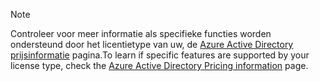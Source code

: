 > [!NOTE]
> <span data-ttu-id="6971d-101">Controleer voor meer informatie als specifieke functies worden ondersteund door het licentietype van uw, de [Azure Active Directory prijsinformatie](https://azure.microsoft.com/pricing/details/active-directory/) pagina.</span><span class="sxs-lookup"><span data-stu-id="6971d-101">To learn if specific features are supported by your license type, check the [Azure Active Directory Pricing information](https://azure.microsoft.com/pricing/details/active-directory/) page.</span></span> 

